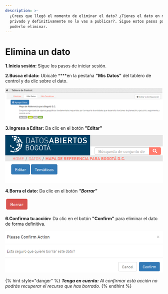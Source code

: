 ```yaml
---
description: >-
  ¿Crees que llegó el momento de eliminar el dato? ¿Tienes el dato en modo
  privado y definitivamente no lo vas a publicar?. Sigue estos pasos para
  poderlo eliminar.
---
```


# Elimina un dato

**1.Inicia sesión:** Sigue los pasos de iniciar sesión.

**2.Busca el dato:** Ubícate ****en la pestaña **"Mis Datos"** del tablero de control y da clic sobre el dato.

![](.gitbook/assets/image%20%2839%29.png)

**3.Ingresa a Editar:** Da clic en el botón **"Editar"**

![](.gitbook/assets/image%20%281%29.png)

**4.Borra el dato:** Da clic en el botón _**"Borrar"**_

![](.gitbook/assets/image%20%28103%29.png)

**6.Confirma tu acción:** Da clic en el botón **"Confirm"** para eliminar el dato de forma definitiva.

![](.gitbook/assets/image%20%2816%29.png)

{% hint style="danger" %}
_**Tenga en cuenta:** Al confirmar está acción no podrás recuperar el recurso que has borrado._
{% endhint %}

